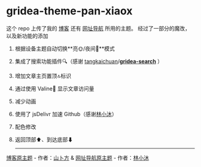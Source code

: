# gridea-theme-pan-xiaox

这个 repo 上传了我的 [博客](chiperman.design) 还有 [网址导航](https://chiperman.github.io/webstack/) 所用的主题。
经过了一部分的魔改，以及新功能的添加

1. 根据设备主题自动切换**亮🌞/夜间🌚**模式

2. 集成了搜索功能插件🔍（感谢 [tangkaichuan](https://github.com/tangkaichuan)/**[gridea-search](https://github.com/tangkaichuan/gridea-search)** ）

3. 增加文章主页置顶:top:标识

4. 通过使用 Valine💬 显示文章访问量

5. 减少动画

6. 使用了 jsDelivr 加速 Github（感谢[林小沐](https://immmmm.com/jsdelivr-gridea/)）

7. 配色修改

8. 返回顶部⬆、到达底部⬇

   ***

[博客原主题](https://github.com/shanbufun/gridea-theme-pan) - 作者：[山卜方](https://shanbu.fun/) & [网址导航原主题](https://github.com/lmm214/gridea-theme-webstack) - 作者：[林小沐](https://i.immmmm.com/gridea-theme-webstack/)

